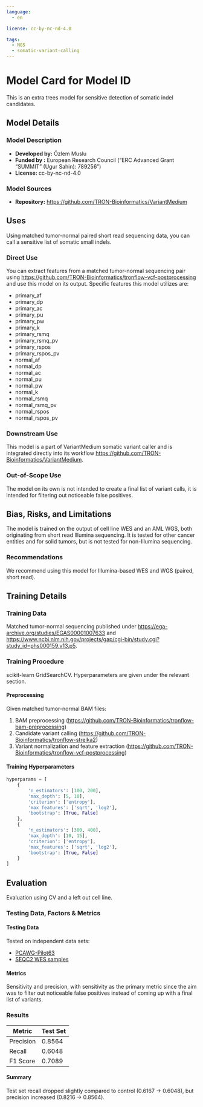 ```yaml
---
language:
  - en

license: cc-by-nc-nd-4.0

tags:
  - NGS
  - somatic-variant-calling
---
```


# Model Card for Model ID

This is an extra trees model for sensitive detection of somatic indel candidates.

## Model Details

### Model Description

- **Developed by:** Özlem Muslu
- **Funded by :** European Research Council (“ERC Advanced Grant “SUMMIT” (Ugur Sahin): 789256”)
- **License:** cc-by-nc-nd-4.0

### Model Sources

- **Repository:** https://github.com/TRON-Bioinformatics/VariantMedium

## Uses

Using matched tumor-normal paired short read sequencing data, you can call a sensitive list of somatic small indels.

### Direct Use

You can extract features from a matched tumor-normal sequencing pair using https://github.com/TRON-Bioinformatics/tronflow-vcf-postprocessing and use this model on its output. Specific features this model utilizes are:
- primary_af
- primary_dp
- primary_ac
- primary_pu
- primary_pw
- primary_k
- primary_rsmq
- primary_rsmq_pv
- primary_rspos
- primary_rspos_pv
- normal_af
- normal_dp
- normal_ac
- normal_pu
- normal_pw
- normal_k
- normal_rsmq
- normal_rsmq_pv
- normal_rspos
- normal_rspos_pv


### Downstream Use

This model is a part of VariantMedium somatic variant caller and is integrated directly into its workflow https://github.com/TRON-Bioinformatics/VariantMedium.

### Out-of-Scope Use

The model on its own is not intended to create a final list of variant calls, it is intended for filtering out noticeable false positives.

## Bias, Risks, and Limitations

The model is trained on the output of cell line WES and an AML WGS, both originating from short read Illumina sequencing. It is tested for other cancer entities and for solid tumors, but is not tested for non-Illumina sequencing.

### Recommendations

We recommend using this model for Illumina-based WES and WGS (paired, short read).

## Training Details

### Training Data

Matched tumor-normal sequencing published under https://ega-archive.org/studies/EGAS00001007633 and https://www.ncbi.nlm.nih.gov/projects/gap/cgi-bin/study.cgi?study_id=phs000159.v13.p5.

### Training Procedure

scikit-learn GridSearchCV. Hyperparameters are given under the relevant section.

#### Preprocessing

Given matched tumor-normal BAM files:
1. BAM preprocessing (https://github.com/TRON-Bioinformatics/tronflow-bam-preprocessing)
2. Candidate variant calling (https://github.com/TRON-Bioinformatics/tronflow-strelka2)
3. Variant normalization and feature extraction (https://github.com/TRON-Bioinformatics/tronflow-vcf-postprocessing)

#### Training Hyperparameters

```python
hyperparams = [
    {
        'n_estimators': [100, 200],
        'max_depth': [5, 10],
        'criterion': ['entropy'],
        'max_features': ['sqrt', 'log2'],
        'bootstrap': [True, False]
    },
    {
        'n_estimators': [300, 400],
        'max_depth': [10, 15],
        'criterion': ['entropy'],
        'max_features': ['sqrt', 'log2'],
        'bootstrap': [True, False]
    }
]

```

## Evaluation

Evaluation using CV and a left out cell line.

### Testing Data, Factors & Metrics

#### Testing Data

Tested on independent data sets:
- [PCAWG-Pilot63](https://www.ncbi.nlm.nih.gov/projects/gap/cgi-bin/study.cgi?study_id=phs000178.v11.p8)
- [SEQC2 WES samples](ftp://ftp-trace.ncbi.nlm.nih.gov/ReferenceSamples/seqc/Somatic_Mutation_WG/)

#### Metrics

Sensitivity and precision, with sensitivity as the primary metric since the aim was to filter out noticeable false positives instead of coming up with a final list of variants.

### Results

| Metric      | Test Set |
|-------------|----------|
| Precision   | 0.8564   |
| Recall      | 0.6048   |
| F1 Score    | 0.7089   |

#### Summary

Test set recall dropped slightly compared to control (0.6167 -> 0.6048), but precision increased (0.8216 -> 0.8564).


